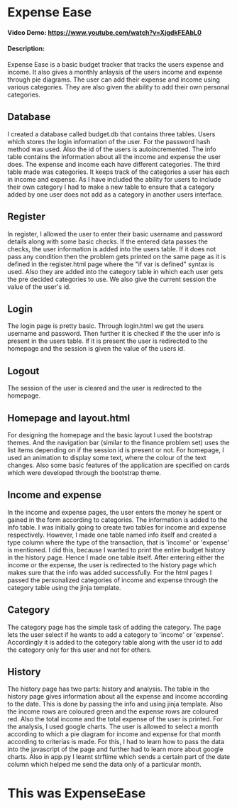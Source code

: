 # Expense Ease
#### Video Demo:  https://www.youtube.com/watch?v=XjgdkFEAbL0
#### Description:
Expense Ease is a basic budget tracker that tracks the users expense and income. It also gives a monthly anlaysis of the users income and expense through pie diagrams. The user can add their expense and income using various categories. They are also given the ability to add their own personal categories.
## Database
I created a database called budget.db that contains three tables. Users which stores the login information of the user. For the password hash method was used. Also the id of the users is autoincremented.
The info table contains the information about all the income and expense the user does. The expense and income each have different categories.
The third table made was categories. It keeps track of the categories a user has each in income and expense. As I have included the ability for users to include their own category I had to make a new table to ensure that a category added by one user does not add as a category in another users interface.
## Register
In register, I allowed the user to enter their basic username and password details along with some basic checks. If the entered data passes the checks, the user information is added into the users table. If it does not pass any condition then the problem gets printed on the same page as it is defined in the register.html page where the "if var is defined" syntax is used. Also they are added into the category table in which each user gets the pre decided categories to use. We also give the current session the value of the user's id.
## Login
The login page is pretty basic. Through login.html we get the users username and password. Then further it is checked if the the user info is present in the users table. If it is present the user is redirected to the homepage and the session is given the value of the users id.
## Logout
The session of the user is cleared and the user is redirected to the homepage.
## Homepage and layout.html
For designing the homepage and the basic layout I used the bootstrap themes. And the navigation bar (similar to the finance problem set) uses the list items depending on if the session id is present or not.
For homepage, I used an animation to display some text, where the colour of the text changes. Also some basic features of the application are specified on cards which were developed through the bootstrap theme.
## Income and expense
In the income and expense pages, the user enters the money he spent or gained in the form according to categories. The information is added to the info table. I was initially going to create two tables for income and expense respectively. However, I made one table named info itself and created a type column where the type of the transaction, that is 'income' or 'expense' is mentioned. I did this, because I wanted to print the entire budget history in the history page. Hence I made one table itself. After entering either the income or the expense, the user is redirected to the history page which makes sure that the info was added successfully.
For the html pages I passed the personalized categories of income and expense through the category table using the jinja template.
## Category
The category page has the simple task of adding the category. The page lets the user select if he wants to add a category to 'income' or 'expense'. Accordingly it is added to the category table along with the user id to add the category only for this user and not for others.
## History
The history page has two parts: history and analysis. The table in the history page gives information about all the expense and income according to the date. This is done by passing the info and using jinja template. Also the income rows are coloured green and the expense rows are coloured red. Also the total income and the total expense of the user is printed.
For the analysis, I used google charts. The user is allowed to select a month according to which a pie diagram for income and expense for that month according to criterias is made. For this, I had to learn how to pass the data into the javascript of the page and further had to learn more about google charts. Also in app.py I learnt strftime which sends a certain part of the date column which helped me send the data only of a particular month.
# This was ExpenseEase

